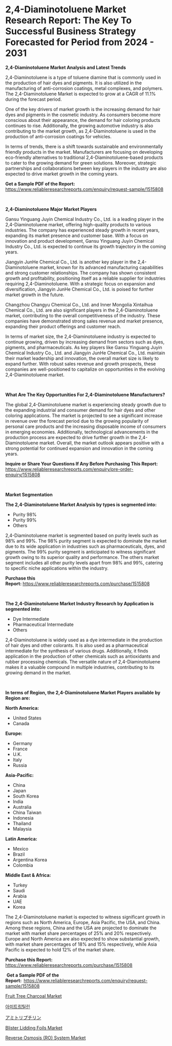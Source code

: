 <p><h1>2,4-Diaminotoluene Market Research Report: The Key To Successful Business Strategy Forecasted for Period from 2024 - 2031</h1></p><p><strong>2,4-Diaminotoluene Market Analysis and Latest Trends</strong></p>
<p><p>2,4-Diaminotoluene is a type of toluene diamine that is commonly used in the production of hair dyes and pigments. It is also utilized in the manufacturing of anti-corrosion coatings, metal complexes, and polymers. The 2,4-Diaminotoluene Market is expected to grow at a CAGR of 11.1% during the forecast period.</p><p>One of the key drivers of market growth is the increasing demand for hair dyes and pigments in the cosmetic industry. As consumers become more conscious about their appearance, the demand for hair coloring products continues to rise. Additionally, the growing automotive industry is also contributing to the market growth, as 2,4-Diaminotoluene is used in the production of anti-corrosion coatings for vehicles.</p><p>In terms of trends, there is a shift towards sustainable and environmentally friendly products in the market. Manufacturers are focusing on developing eco-friendly alternatives to traditional 2,4-Diaminotoluene-based products to cater to the growing demand for green solutions. Moreover, strategic partnerships and collaborations between key players in the industry are also expected to drive market growth in the coming years.</p></p>
<p><strong>Get a Sample PDF of the Report:&nbsp;</strong> <a href="https://www.reliableresearchreports.com/enquiry/request-sample/1515808">https://www.reliableresearchreports.com/enquiry/request-sample/1515808</a></p>
<p>&nbsp;</p>
<p><strong>2,4-Diaminotoluene Major Market Players</strong></p>
<p><p>Gansu Yinguang Juyin Chemical Industry Co., Ltd. is a leading player in the 2,4-Diaminotoluene market, offering high-quality products to various industries. The company has experienced steady growth in recent years, expanding its market presence and customer base. With a focus on innovation and product development, Gansu Yinguang Juyin Chemical Industry Co., Ltd. is expected to continue its growth trajectory in the coming years.</p><p>Jiangyin JunHe Chemical Co., Ltd. is another key player in the 2,4-Diaminotoluene market, known for its advanced manufacturing capabilities and strong customer relationships. The company has shown consistent growth and profitability, positioning itself as a reliable supplier for industries requiring 2,4-Diaminotoluene. With a strategic focus on expansion and diversification, Jiangyin JunHe Chemical Co., Ltd. is poised for further market growth in the future.</p><p>Changzhou Changyu Chemical Co., Ltd. and Inner Mongolia Xintaihua Chemical Co., Ltd. are also significant players in the 2,4-Diaminotoluene market, contributing to the overall competitiveness of the industry. These companies have demonstrated strong sales revenue and market presence, expanding their product offerings and customer reach.</p><p>In terms of market size, the 2,4-Diaminotoluene industry is expected to continue growing, driven by increasing demand from sectors such as dyes, pigments, and pharmaceuticals. As key players like Gansu Yinguang Juyin Chemical Industry Co., Ltd. and Jiangyin JunHe Chemical Co., Ltd. maintain their market leadership and innovation, the overall market size is likely to expand further. With robust sales revenue and growth prospects, these companies are well-positioned to capitalize on opportunities in the evolving 2,4-Diaminotoluene market.</p></p>
<p>&nbsp;</p>
<p><strong>What Are The Key Opportunities For 2,4-Diaminotoluene Manufacturers?</strong></p>
<p><p>The global 2,4-Diaminotoluene market is experiencing steady growth due to the expanding industrial and consumer demand for hair dyes and other coloring applications. The market is projected to see a significant increase in revenue over the forecast period due to the growing popularity of personal care products and the increasing disposable income of consumers in emerging economies. Additionally, technological advancements in the production process are expected to drive further growth in the 2,4-Diaminotoluene market. Overall, the market outlook appears positive with a strong potential for continued expansion and innovation in the coming years.</p></p>
<p><strong>Inquire or Share Your Questions If Any Before Purchasing This Report:</strong> <a href="https://www.reliableresearchreports.com/enquiry/pre-order-enquiry/1515808">https://www.reliableresearchreports.com/enquiry/pre-order-enquiry/1515808</a></p>
<p>&nbsp;</p>
<p><strong>Market Segmentation</strong></p>
<p><strong>The 2,4-Diaminotoluene Market Analysis by types is segmented into:</strong></p>
<p><ul><li>Purity 98%</li><li>Purity 99%</li><li>Others</li></ul></p>
<p><p>2,4-Diaminotoluene market is segmented based on purity levels such as 98% and 99%. The 98% purity segment is expected to dominate the market due to its wide application in industries such as pharmaceuticals, dyes, and pigments. The 99% purity segment is anticipated to witness significant growth owing to its superior quality and performance. The others market segment includes all other purity levels apart from 98% and 99%, catering to specific niche applications within the industry.</p></p>
<p><strong>Purchase this Report:&nbsp;</strong><a href="https://www.reliableresearchreports.com/purchase/1515808">https://www.reliableresearchreports.com/purchase/1515808</a></p>
<p>&nbsp;</p>
<p><strong>The 2,4-Diaminotoluene Market Industry Research by Application is segmented into:</strong></p>
<p><ul><li>Dye Intermediate</li><li>Pharmaceutical Intermediate</li><li>Others</li></ul></p>
<p><p>2,4-Diaminotoluene is widely used as a dye intermediate in the production of hair dyes and other colorants. It is also used as a pharmaceutical intermediate for the synthesis of various drugs. Additionally, it finds application in the production of other chemicals such as antioxidants and rubber processing chemicals. The versatile nature of 2,4-Diaminotoluene makes it a valuable compound in multiple industries, contributing to its growing demand in the market.</p></p>
<p>&nbsp;</p>
<p><strong>In terms of Region, the 2,4-Diaminotoluene Market Players available by Region are:</strong></p>
<p>
    <p> <strong> North America: </strong>
        <ul>
            <li>United States</li>
            <li>Canada</li>
        </ul>
        </p> 
    <p> <strong> Europe: </strong>
        <ul>
            <li>Germany</li>
            <li>France</li>
            <li>U.K.</li>
            <li>Italy</li>
            <li>Russia</li>
        </ul>
        </p> 
    <p> <strong> Asia-Pacific: </strong>
        <ul>
            <li>China</li>
            <li>Japan</li>
            <li>South Korea</li>
            <li>India</li>
            <li>Australia</li>
            <li>China Taiwan</li>
            <li>Indonesia</li>
            <li>Thailand</li>
            <li>Malaysia</li>
        </ul>
        </p> 
    <p> <strong> Latin America: </strong>
        <ul>
            <li>Mexico</li>
            <li>Brazil</li>
            <li>Argentina Korea</li>
            <li>Colombia</li>
        </ul>
        </p> 
    <p> <strong> Middle East & Africa: </strong>
        <ul>
            <li>Turkey</li>
            <li>Saudi</li>
            <li>Arabia</li>
            <li>UAE</li>
            <li>Korea</li>
        </ul>
    </p>
    </p>
<p><p>The 2,4-Diaminotoluene market is expected to witness significant growth in regions such as North America, Europe, Asia Pacific, the USA, and China. Among these regions, China and the USA are projected to dominate the market with market share percentages of 25% and 20% respectively. Europe and North America are also expected to show substantial growth, with market share percentages of 18% and 15% respectively, while Asia Pacific is expected to hold 12% of the market share.</p></p>
<p><strong>Purchase this Report: </strong><a href="https://www.reliableresearchreports.com/purchase/1515808">https://www.reliableresearchreports.com/purchase/1515808</a></p>
<p>&nbsp;<strong>Get a Sample PDF of the Report:&nbsp;&nbsp;</strong><a href="https://www.reliableresearchreports.com/enquiry/request-sample/1515808">https://www.reliableresearchreports.com/enquiry/request-sample/1515808</a></p>
<p><strong></strong></p>
<p><p><a href="https://github.com/mancsybtousav/Market-Research-Report-List-1/blob/main/fruit-tree-charcoal-market.md">Fruit Tree Charcoal Market</a></p><p><a href="https://medium.com/@grevipsjridy/%EC%95%84%EB%AF%B8%ED%8A%B8%EB%A6%AC%ED%94%84%ED%8B%B8%EB%A6%B0-%EC%8B%9C%EC%9E%A5-%EA%B7%9C%EB%AA%A8-%EC%8B%9C%EC%9E%A5-%EC%A0%84%EB%A7%9D-%EB%B0%8F-%EC%8B%9C%EC%9E%A5-%EC%98%88%EC%B8%A1-2024%EB%85%84%EB%B6%80%ED%84%B0-2031%EB%85%84-6caee5d8227b">아미트립틸린</a></p><p><a href="https://medium.com/@jlrg110/%E3%82%A2%E3%83%9F%E3%83%88%E3%83%AA%E3%83%97%E3%83%81%E3%83%AA%E3%83%B3%E5%B8%82%E5%A0%B4%E3%81%AE%E8%A6%8F%E6%A8%A1-cagr-%E3%83%88%E3%83%AC%E3%83%B3%E3%83%89-2024-2030-e72beb3488e1">アミトリプチリン</a></p><p><a href="https://issuu.com/reportprime-2/docs/blister-lidding-foils-market-size-2030.pptx">Blister Lidding Foils Market</a></p><p><a href="https://frill-swim-3cd.notion.site/Reverse-Osmosis-RO-System-Market-Size-and-Growth-Market-Segmentation-Regional-and-Country-Breakd-eeeca9e9a0bb4c81b3aba3dc05c374a6">Reverse Osmosis (RO) System Market</a></p></p>